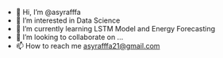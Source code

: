 - 👋 Hi, I’m @asyrafffa
- 👀 I’m interested in Data Science
- 🌱 I’m currently learning LSTM Model and Energy Forecasting
- 💞️ I’m looking to collaborate on ...
- 📫 How to reach me asyrafffa21@gmail.com

<!---
asyrafffa/asyrafffa is a ✨ special ✨ repository because its `README.md` (this file) appears on your GitHub profile.
You can click the Preview link to take a look at your changes.
--->
